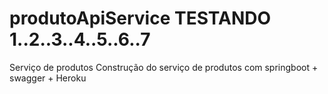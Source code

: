 # produtoApiService TESTANDO 1..2..3..4..5..6..7
Serviço de produtos
Construção do serviço de produtos com springboot + swagger + Heroku
